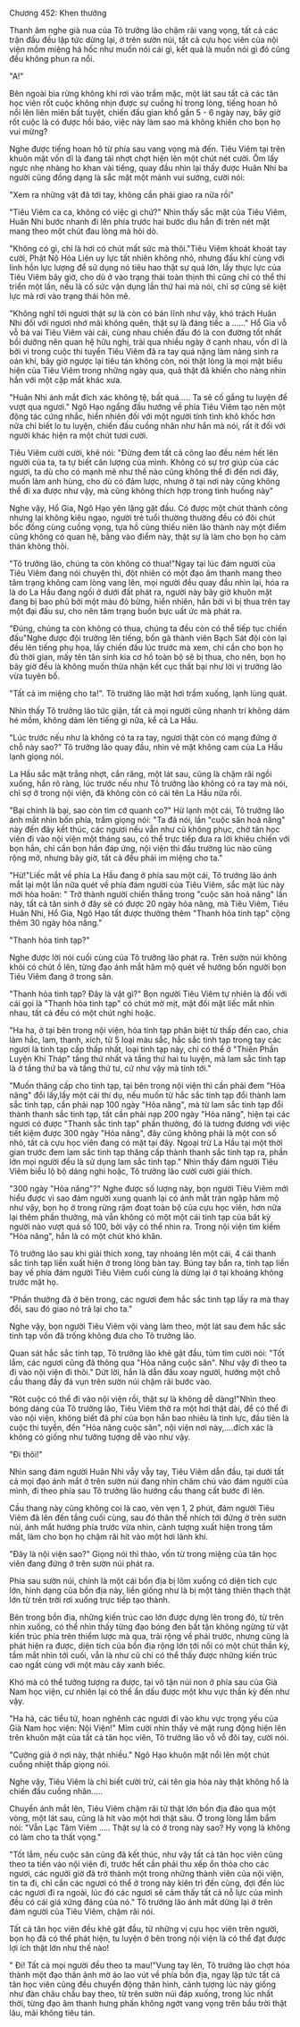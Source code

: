 




Chương 452: Khen thưởng


Thanh âm nghe già nua của Tô trưởng lão chậm rãi vang vọng, tất cả các trận đấu đều lập tức dừng lại, ở trên sườn núi, tất cả cựu học viên của nội viện mồm miệng há hốc như muốn nói cái gì, kết quả là muốn nói gì đó cũng đều không phun ra nổi.

"A!"

Bên ngoài bìa rừng không khí rơi vào trầm mặc, một lát sau tất cả các tân học viên rốt cuộc không nhịn được sự cuồng hỉ trong lòng, tiếng hoan hô nổi lên liên miên bất tuyệt, chiến đấu gian khổ gần 5 - 6 ngày nay, bây giờ rốt cuộc là có được hồi báo, việc này làm sao mà không khiến cho bọn họ vui mừng?

Nghe được tiếng hoan hô từ phía sau vang vọng mà đến. Tiêu Viêm tại trên khuôn mặt vốn dĩ là đang tái nhợt chợt hiện lên một chút nét cười. Ôm lấy ngực nhẹ nhàng ho khan vài tiếng, quay đầu nhìn lại thấy được Huân Nhi ba người cũng đồng dạng là sắc mặt một mảnh vui sướng, cười nói:

"Xem ra những vật đã tới tay, không cần phải giao ra nữa rồi"

"Tiêu Viêm ca ca, không có việc gì chứ?" Nhìn thấy sắc mặt của Tiêu Viêm, Huân Nhi bước nhanh đi lên phía trước hai bước dìu hắn đi trên nét mặt mang theo một chút đau lòng mà hỏi dò.

"Không có gì, chỉ là hơi có chút mất sức mà thôi."Tiêu Viêm khoát khoát tay cười, Phật Nộ Hỏa Liên uy lực tất nhiên không nhỏ, nhưng đấu khí cùng với linh hồn lực lượng để sử dụng nó tiêu hao thật sự quá lớn, lấy thực lực của Tiêu Viêm bây giờ, cho dù ở vào trạng thái toàn thịnh thì cũng chỉ có thể thi triển một lần, nếu là cố sức vận dụng lần thứ hai mà nói, chỉ sợ cũng sẽ kiệt lực mà rơi vào trạng thái hôn mê.

"Không nghĩ tới ngươi thật sự là còn có bản lĩnh như vậy, khó trách Huân Nhi đối với ngươi nhớ mãi không quên, thật sự là đáng tiếc a ……" Hổ Gia vỗ vỗ bả vai Tiêu Viêm vài cái, cùng nhau chiến đấu đó là con đường tốt nhất bồi dưỡng nên quan hệ hữu nghị, trải qua nhiều ngày ở cạnh nhau, vốn dĩ là bởi vì trong cuộc thi tuyển Tiêu Viêm đã ra tay quá nặng làm nàng sinh ra oán khí, bây giờ ngược lại tiêu tán không còn, nói thật lòng là mọi mặt biểu hiện của Tiêu Viêm trong những ngày qua, quả thật đã khiến cho nàng nhìn hắn với một cặp mắt khác xưa.

"Huân Nhi ánh mắt đích xác không tệ, bất quá….. Ta sẽ cố gắng tu luyện để vượt qua ngươi." Ngô Hạo ngẩng đầu hướng về phía Tiêu Viêm tạo nên một động tác cứng nhắc, hiển nhiên đối với một người tính tình khô khốc hơn nữa chỉ biết lo tu luyện, chiến đấu cuồng nhân như hắn mà nói, rất ít đối với người khác hiện ra một chút tươi cười.

Tiêu Viêm cười cười, khẽ nói: "Đừng đem tất cả công lao đều ném hết lên người của ta, ta tự biết cân lượng của mình. Không có sự trợ giúp của các ngươi, ta dù cho có mạnh mẽ như thế nào cũng không thể đi đến nơi đây, muốn làm anh hùng, cho dù có đảm lược, nhưng ở tại nơi này cũng không thể đi xa được như vậy, mà cũng không thích hợp trong tình huống này"

Nghe vậy, Hổ Gia, Ngô Hạo yên lặng gật đầu. Có được một chút thành công nhưng lại không kiêu ngạo, người trẻ tuổi thường thường đều có đôi chút bốc đồng cùng cuồng vọng, tựa hồ cùng thiếu niên lão thành này một điểm cũng không có quan hệ, bằng vào điểm này, thật sự là làm cho bọn họ cảm thán không thôi.

"Tô trưởng lão, chúng ta còn không có thua!"Ngay tại lúc đám người của Tiêu Viêm đang nói chuyện thì, đột nhiên có một đạo âm thanh mang theo tâm trạng không cam lòng vang lên, mọi người đều quay đầu nhìn lại, hóa ra là do La Hầu đang ngồi ở dưới đất phát ra, người này bây giờ khuôn mặt đang bị bao phủ bởi một màu đỏ bừng, hiển nhiên, hắn bởi vì bị thua trên tay một đại đấu sư, cho nên tâm trạng buồn bực uất ức mà phát ra.

"Đúng, chúng ta còn không có thua, chúng ta đều còn có thể tiếp tục chiến đấu"Nghe được đội trưởng lên tiếng, bốn gã thành viên Bạch Sát đội còn lại đều lên tiếng phụ họa, lấy chiến đấu lúc trước mà xem, chỉ cần cho bọn họ đủ thời gian, mấy tên tân sinh kia cơ hồ toàn bộ sẽ bị thua, cho nên, bọn họ bây giờ đều là không muốn thừa nhận kết cục thất bại như lời vị trưởng lão vừa tuyên bố.

"Tất cả im miệng cho ta!". Tô trưởng lão mặt hơi trầm xuống, lạnh lùng quát.

Nhìn thấy Tô trưởng lão tức giận, tất cả mọi người cũng nhanh trí không dám hé mồm, không dám lên tiếng gì nữa, kể cả La Hầu.

"Lúc trước nếu như là không có ta ra tay, ngươi thật còn có mạng đứng ở chỗ này sao?" Tô trưởng lão quay đầu, nhìn vẻ mặt không cam của La Hầu lạnh giọng nói.

La Hầu sắc mặt trắng nhợt, cắn răng, một lát sau, cũng là chậm rãi ngồi xuống, hắn rõ ràng, lúc trước nếu như Tô trưởng lão không có ra tay mà nói, chỉ sợ ở trong nội viện, đã không còn có cái tên La Hầu nữa rồi.

"Bại chính là bại, sao còn tìm cớ quanh co?" Hừ lạnh một cái, Tô trưởng lão ánh mắt nhìn bốn phía, trầm giọng nói: "Ta đã nói, lần "cuộc săn hoả năng" này đến đây kết thúc, các ngươi nếu vẫn như cũ không phục, chờ tân học viên đi vào nội viện một tháng sau, có thể trực tiếp đưa ra lời khiêu chiến với bọn hắn, chỉ cần bọn hắn đáp ứng, nội viện thi đấu trường lúc nào cũng rộng mở, nhưng bây giờ, tất cả đều phải im miệng cho ta."

"Hừ!"Liếc mắt về phía La Hầu đang ở phía sau một cái, Tô trưởng lão ánh mắt lại một lần nữa quét về phía đám người của Tiêu Viêm, sắc mặt lúc này mới hòa hoãn: " Trở thành người chiến thắng trong "cuộc săn hoả năng" lần này, tất cả tân sinh ở đây sẽ có được 20 ngày hỏa năng, mà Tiêu Viêm, Tiêu Huân Nhi, Hổ Gia, Ngô Hạo tất được thưởng thêm "Thanh hỏa tinh tạp" cộng thêm 30 ngày hỏa năng."

"Thanh hỏa tinh tạp?"

Nghe được lời nói cuối cùng của Tô trưởng lão phát ra. Trên sườn núi không khỏi có chút ồ lên, từng đạo ánh mắt hâm mộ quét về hướng bốn người bọn Tiêu Viêm đang ở trong sân.

"Thanh hỏa tinh tạp? Đây là vật gì?" Bọn người Tiêu Viêm tự nhiên là đối với cái gọi là "Thanh hỏa tinh tạp" có chút mờ mịt, mặt đối mặt liếc mắt nhìn nhau, tất cả đều có một chút nghi hoặc.

"Ha ha, ở tại bên trong nội viện, hỏa tinh tạp phân biệt từ thấp đến cao, chia làm hắc, lam, thanh, xích, tử 5 loại màu sắc, hắc sắc tinh tạp trong tay các ngươi là tinh tạp cấp thấp nhất, loại tinh tạp này, chỉ có thể ở "Thiên Phần Luyện Khí Tháp" tầng thứ nhất và tầng thứ hai tu luyện, mà lam sắc tinh tạp là ở tầng thứ ba và tầng thứ tư, cứ như vậy mà tính tới."

"Muốn thăng cấp cho tinh tạp, tại bên trong nội viện thì cần phải đem "Hỏa năng" đổi lấy,lấy một cái thí dụ, nếu muốn từ hắc sắc tinh tạp đổi thành lam sắc tinh tạp, cần phải nạp 100 ngày "Hỏa năng", mà từ lam sắc tinh tạp đổi thành thanh sắc tinh tạp, tất cần phải nạp 200 ngày "Hỏa năng", hiện tại các ngươi có được "Thanh sắc tinh tạp" phần thưởng, đó là tương đương với việc tiết kiệm được 300 ngày "Hỏa năng", đây cũng không phải là một con số nhỏ, tất cả cựu học viên đang có mặt tại đây. Ngoại trừ La Hầu tại một thời gian trước đem lam sắc tinh tạp thăng cấp thành thanh sắc tinh tạp ra, phần lớn mọi người đều là sử dụng lam sắc tinh tạp." Nhìn thấy đám người Tiêu Viêm biểu lộ bộ dáng nghi hoặc, Tô trưởng lão cười cười giải thích.

"300 ngày "Hỏa năng"?" Nghe được số lượng này, bọn người Tiêu Viêm mới hiểu được vì sao đám người xung quanh lại có ánh mắt tràn ngập hâm mộ như vậy, bọn họ ở trong rừng rậm đoạt toàn bộ của cựu học viên, hơn nữa lại thêm phần thưởng, mà vẫn không có một một cái tinh tạp của bất kỳ người nào vượt quá số 100, bởi vậy có thể nhìn ra. Trong nội viện tìm kiếm "Hỏa năng", hẳn là có một chút khó khăn.

Tô trưởng lão sau khi giải thích xong, tay nhoáng lên một cái, 4 cái thanh sắc tinh tạp liền xuất hiện ở trong lòng bàn tay. Búng tay bắn ra, tinh tạp liền bay về phía đám người Tiêu Viêm cuối cùng là dừng lại ở tại khoảng không trước mặt họ.

"Phần thưởng đã ở bên trong, các ngươi đem hắc sắc tinh tạp lấy ra mà thay đổi, sau đó giao nó trả lại cho ta."

Nghe vậy, bọn người Tiêu Viêm vội vàng làm theo, một lát sau đem hắc sắc tinh tạp vốn đã trống không đưa cho Tô trưởng lão.

Quan sát hắc sắc tinh tạp, Tô trưởng lão khẽ gật đầu, tủm tỉm cười nói: "Tốt lắm, các ngươi cũng đã thông qua "Hỏa năng cuộc săn". Như vậy đi theo ta đi vào nội viện đi thôi." Dứt lời, hắn là dẫn đầu xoay người, hướng một chỗ cầu thang đầy đá vụn trên sườn núi chậm rãi bước vào.

"Rôt cuộc có thể đi vào nội viện rồi, thật sự là không dễ dàng!"Nhìn theo bóng dáng của Tô trưởng lão, Tiêu Viêm thở ra một hơi thật dài, để có thể đi vào nội viện, không biết đã phí của bọn hắn bao nhiêu là tinh lực, đầu tiên là cuộc thi tuyển, đến "Hỏa năng cuộc săn", nội viện nơi này,….đích xác là không có giống như tưởng tượng dễ vào như vậy.

"Đi thôi!"

Nhìn sang đám người Huân Nhi vẫy vẫy tay, Tiêu Viêm dẫn đầu, tại dưới tất cả mọi đạo ánh mắt ở trên sườn núi đang nhìn chăm chú vào đám người của mình, đi theo phía sau Tô trưởng lão hướng cầu thang cất bước đi lên.

Cầu thang này cũng không coi là cao, vẻn vẹn 1, 2 phút, đám người Tiêu Viêm đã lên đến tầng cuối cùng, sau đó thân thể nhích tới đứng ở trên sườn núi, ánh mắt hướng phía trước vừa nhìn, cảnh tượng xuất hiện trong tầm mắt, làm cho bọn họ chậm rãi hít vào một hơi lãnh khí.

"Đây là nội viện sao?" Giọng nói thì thào, vốn từ trong miệng của tân học viên đang đứng ở trên sườn núi phát ra.

Phía sau sườn núi, chính là một cái bồn địa bị lõm xuống có diện tích cực lớn, hình dạng của bồn địa này, liền giống như là bị một tảng thiên thạch thật lớn từ trên trời rơi xuống trực tiếp tạo thành.

Bên trong bồn địa, những kiến trúc cao lớn được dựng lên trong đó, từ trên nhìn xuống, có thể nhìn thấy từng đạo bóng đen bất tận không ngừng từ vật kiến trúc phía trên thiểm lược mà qua, trải rộng về phái trước, nhưng cũng là phát hiện ra được, diện tích của bồn địa rộng lớn tới nổi có một chút thần kỳ, tầm mắt nhìn tới cuối, vẫn là như cũ chỉ có thể thấy được những kiến trúc cao ngất cùng với một màu cây xanh biếc.

Khó mà có thể tưởng tượng ra được, tại vô tận núi non ở phía sau của Già Nam học viện, cư nhiên lại có thể ẩn dấu được một khu vực thần kỳ đến như vậy.

"Ha hả, các tiểu tử, hoan nghênh các ngươi đi vào khu vực trọng yếu của Già Nam học viện: Nội Viện!" Mỉm cười nhìn thấy vẻ mặt rung động hiện lên trên khuôn mặt của tất cả tân học viên, Tô trưởng lão vỗ vỗ đôi tay, cười nói.

"Cường giả ở nơi này, thật nhiều." Ngô Hạo khuôn mặt nổi lên một chút cuồng nhiệt thấp giọng nói.

Nghe vậy, Tiêu Viêm là chỉ biết cười trừ, cái tên gia hỏa này thật không hổ là chiến đấu cuồng nhân…..

Chuyển ánh mắt lên, Tiêu Viêm chậm rãi từ thật lớn bồn địa đảo qua một vòng, một lát sau, cũng là hít vào một hơi thật sâu. Ở trong lòng lẩm bẩm nói: "Vẫn Lạc Tâm Viêm ….. Thật sự là có ở trong này sao? Hy vọng là không có làm cho ta thất vọng."

"Tốt lắm, nếu cuộc săn cũng đã kết thúc, như vậy tất cả tân học viên cũng theo ta tiến vào nội viện đi, trước hết cần phải thu xếp ổn thỏa cho các ngươi, các ngưởi giờ đã trở thành một trong những thành viên của nội viện, tin ta đi, chỉ cần các ngươi có thể ở trong này kiên trì đến cùng, đợi đến lúc các ngươi đi ra ngoài, lúc đó các ngươi sẽ cảm thấy tất cả nỗ lực của mình đều có cái giá xứng đáng của nó." Tô trưởng lão ánh mắt dừng lại ở trên đám người của Tiêu Viêm, chậm rãi nói.

Tất cả tân học viên đều khẽ gật đầu, từ những vị cựu học viên trên người, bọn họ đã có thể phát hiện, tu luyện ở bên trong nội viện là có thể đạt được lợi ích thật lớn như thế nào!

" Đi! Tất cả mọi người đều theo ta mau!"Vung tay lên, Tô trưởng lão chợt hóa thành một đạo thân ảnh mờ ảo lao vút về phía bồn địa, ngay lập tức tất cả tân học viên cũng đều chuyển động thân hình, cảnh tượng lúc này giống như đàn châu chấu bay theo, từ trên sườn núi đáp xuống, trong lúc nhất thời, từng đạo âm thanh hưng phấn không ngớt vang vọng trên bầu trời thật lâu, mãi không tiêu tán.




